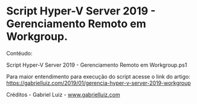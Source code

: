 # Script Hyper-V Server 2019 -  Gerenciamento Remoto em Workgroup.

Contéudo: 

Script Hyper-V Server 2019 - Gerenciamento Remoto em Workgroup.ps1

Para maior entendimento para execução do script acesse o link do artigo: https://gabrielluiz.com/2019/01/gerencia-hyper-v-server-2019-workgroup

Créditos - Gabriel Luiz - www.gabrielluiz.com
